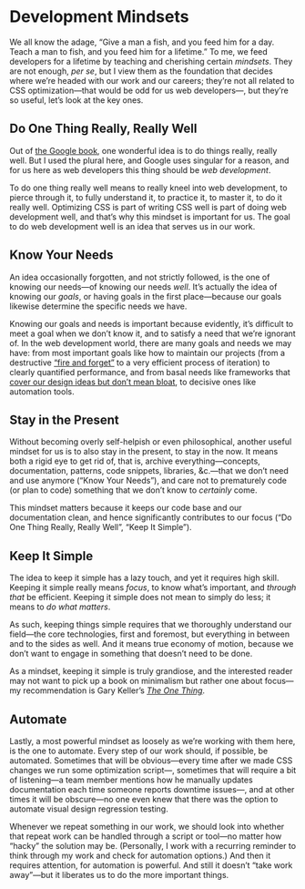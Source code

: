 # Development Mindsets

We all know the adage, “Give a man a fish, and you feed him for a day. Teach a man to fish, and you feed him for a lifetime.” To me, we feed developers for a lifetime by teaching and cherishing certain _mindsets_. They are not enough, _per se_, but I view them as the foundation that decides where we’re headed with our work and our careers; they’re not all related to CSS optimization—that would be odd for us web developers—, but they’re so useful, let’s look at the key ones.

## Do One Thing Really, Really Well

Out of [the Google book](https://www.google.com/about/philosophy.html), one wonderful idea is to do things really, really well. But I used the plural here, and Google uses singular for a reason, and for us here as web developers this thing should be _web development_.

To do one thing really well means to really kneel into web development, to pierce through it, to fully understand it, to practice it, to master it, to do it really well. Optimizing CSS is part of writing CSS well is part of doing web development well, and that’s why this mindset is important for us. The goal to do web development well is an idea that serves us in our work.

## Know Your Needs

An idea occasionally forgotten, and not strictly followed, is the one of knowing our needs—of knowing our needs _well_. It’s actually the idea of knowing our _goals_, or having goals in the first place—because our goals likewise determine the specific needs we have.

Knowing our goals and needs is important because evidently, it’s difficult to meet a goal when we don’t know it, and to satisfy a need that we’re ignorant of. In the web development world, there are many goals and needs we may have: from most important goals like how to maintain our projects (from a destructive [“fire and forget”](https://meiert.com/en/blog/fire-and-forget/) to a very efficient process of iteration) to clearly quantified performance, and from basal needs like frameworks that [cover our design ideas but don’t mean bloat](http://www.oreilly.com/web-platform/free/book-of-html-css-frameworks.csp), to decisive ones like automation tools.

## Stay in the Present

Without becoming overly self-helpish or even philosophical, another useful mindset for us is to also stay in the present, to stay in the now. It means both a rigid eye to get rid of, that is, archive everything—concepts, documentation, patterns, code snippets, libraries, &c.—that we don’t need and use anymore (“Know Your Needs”), and care not to prematurely code (or plan to code) something that we don’t know to _certainly_ come.

This mindset matters because it keeps our code base and our documentation clean, and hence significantly contributes to our focus (“Do One Thing Really, Really Well”, “Keep It Simple”).

## Keep It Simple

The idea to keep it simple has a lazy touch, and yet it requires high skill. Keeping it simple really means _focus_, to know what’s important, and _through that_ be efficient. Keeping it simple does not mean to simply do less; it means to _do what matters_.

As such, keeping things simple requires that we thoroughly understand our field—the core technologies, first and foremost, but everything in between and to the sides as well. And it means true economy of motion, because we don’t want to engage in something that doesn’t need to be done.

As a mindset, keeping it simple is truly grandiose, and the interested reader may not want to pick up a book on minimalism but rather one about focus—my recommendation is Gary Keller’s [_The One Thing_](https://www.the1thing.com/).

## Automate

Lastly, a most powerful mindset as loosely as we’re working with them here, is the one to automate. Every step of our work should, if possible, be automated. Sometimes that will be obvious—every time after we made CSS changes we run some optimization script—, sometimes that will require a bit of listening—a team member mentions how he manually updates documentation each time someone reports downtime issues—, and at other times it will be obscure—no one even knew that there was the option to automate visual design regression testing.

Whenever we repeat something in our work, we should look into whether that repeat work can be handled through a script or tool—no matter how “hacky” the solution may be. (Personally, I work with a recurring reminder to think through my work and check for automation options.) And then it requires attention, for automation is powerful. And still it doesn’t “take work away”—but it liberates us to do the more important things.